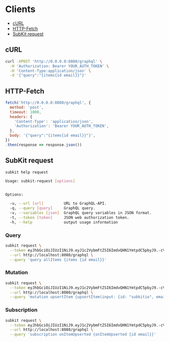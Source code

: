 # Clients

* [cURL](#curl)
* [HTTP-Fetch](#http-fetch)
* [SubKit request](#subkit-request)

## cURL

```bash
curl -XPOST 'http://0.0.0.0:8080/graphql' \
  -H 'Authorization: Bearer YOUR_AUTH_TOKEN' \
  -H 'Content-Type:application/json' \
  -d '{"query":"{items{id email}}"}'
```

## HTTP-Fetch

```javascript
fetch('http://0.0.0.0:8080/graphql', {
  method: 'post',
  timeout: 1000,
  headers: {
    'Content-Type': 'application/json',
    'Authorization': 'Bearer YOUR_AUTH_TOKEN',
  },
  body: '{"query":"{items{id email}}"}',
})
.then(response => response.json())
```

## SubKit request

`subkit help request`

```bash
Usage: subkit-request [options]


Options:

  -u, --url [url]         URL to GraphQL-API.
  -q, --query [query]     GraphQL query.
  -v, --variables [json]  GraphQL query variables in JSON format.
  -t, --token [token]     JSON web authorization token.
  -h, --help              output usage information
```

### Query

```bash
subkit request \
  --token eyJhbGciOiJIUzI1NiJ9.eyJ1c2VybmFtZSI6ImdvQHN1YmtpdC5pbyJ9.-cVh3sNNCqCZZGdS2jwL_u3aJKXZqNippsMSxj15ROk \
  --url http://localhost:8080/graphql \
  --query 'query allItems {items {id email}}'
```

### Mutation

```bash
subkit request \
  --token eyJhbGciOiJIUzI1NiJ9.eyJ1c2VybmFtZSI6ImdvQHN1YmtpdC5pbyJ9.-cVh3sNNCqCZZGdS2jwL_u3aJKXZqNippsMSxj15ROk \
  --url http://localhost:8080/graphql \
  --query 'mutation upsertItem {upsertItem(input: {id: "subkitio", email: "go@subkit.io"}) {id email}}'
```

### Subscription

```bash
subkit request \
  --token eyJhbGciOiJIUzI1NiJ9.eyJ1c2VybmFtZSI6ImdvQHN1YmtpdC5pbyJ9.-cVh3sNNCqCZZGdS2jwL_u3aJKXZqNippsMSxj15ROk \
  --url http://localhost:8080/graphql \
  --query 'subscription onItemUpserted {onItemUpserted {id email}}'
```